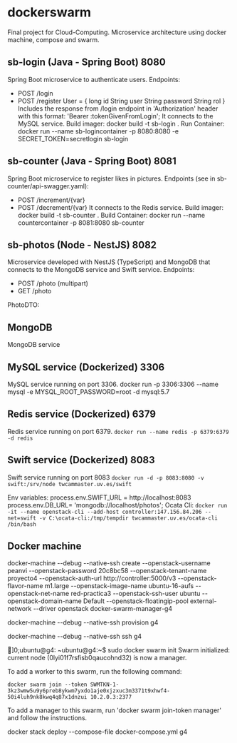 # dockerswarm
Final project for Cloud-Computing. Microservice architecture using docker machine, compose and swarm.

## sb-login (Java - Spring Boot) 8080
Spring Boot microservice to authenticate users.
Endpoints: 
- POST /login
- POST /register
User = {
    long id
    String user
    String password
    String rol
}
Includes the response from /login endpoint in 'Authorization' header with this format: 'Bearer :tokenGivenFromLogin';
It connects to the MySQL service.
Build imager:
docker build -t sb-login .
Run Container:
docker run --name sb-logincontainer -p 8080:8080  -e SECRET_TOKEN=secretlogin sb-login

## sb-counter (Java - Spring Boot) 8081
Spring Boot microservice to register likes in pictures.
Endpoints (see in sb-counter/api-swagger.yaml):
- POST /increment/{var}
- POST /decrement/{var}
It connects to the Redis service.
Build imager:
docker build -t sb-counter .
Build Container:
docker run --name countercontainer -p 8081:8080  sb-counter

## sb-photos (Node - NestJS) 8082
Microservice developed with NestJS (TypeScript) and MongoDB that connects to the MongoDB service and Swift service.
Endpoints: 
- POST /photo (multipart)
- GET /photo

PhotoDTO: 
## MongoDB
MongoDB service

## MySQL service (Dockerized) 3306
MySQL service running on port 3306.
docker run -p 3306:3306 --name mysql -e MYSQL_ROOT_PASSWORD=root -d mysql:5.7

## Redis service (Dockerized) 6379
Redis service running on port 6379.
`docker run --name redis -p 6379:6379 -d redis`

## Swift service (Dockerized) 8083
Swift service running on port 8083
`docker run -d -p 8083:8080 -v swift:/srv/node twcammaster.uv.es/swift`

Env variables:
process.env.SWIFT_URL = http://localhost:8083
process.env.DB_URL= 'mongodb://localhost/photos';
Ocata Cli:
`docker run -it --name openstack-cli --add-host controller:147.156.84.206 --net=swift -v C:\ocata-cli:/tmp/tempdir twcammaster.uv.es/ocata-cli /bin/bash`


## Docker machine
docker-machine --debug --native-ssh create --openstack-username peanvi --openstack-password 20c8bc58 --openstack-tenant-name proyecto4 --openstack-auth-url http://controller:5000/v3 --openstack-flavor-name m1.large --openstack-image-name ubuntu-16-aufs --openstack-net-name red-practica3 --openstack-ssh-user ubuntu --openstack-domain-name Default --openstack-floatingip-pool external-network --driver openstack docker-swarm-manager-g4

docker-machine --debug --native-ssh provision g4

docker-machine --debug --native-ssh ssh g4

]0;ubuntu@g4: ~ubuntu@g4:~$ sudo docker swarm init
Swarm initialized: current node (0lyi01f7rsfisb0qaucohnd32) is now a manager.

To add a worker to this swarm, run the following command:

    docker swarm join --token SWMTKN-1-3kz3wmw5u9y6preb8ykwm7yxdo1aje0xjzxuc3m3371t9xhwf4-50i4luh9nk8kwq4q87x1dnzui 10.2.0.3:2377

To add a manager to this swarm, run 'docker swarm join-token manager' and follow the instructions.


docker stack deploy --compose-file docker-compose.yml g4